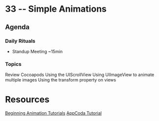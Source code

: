 # 33 -- Simple Animations

## Agenda

### Daily Rituals

* Standup Meeting ~15min


### Topics

Review Cocoapods
Using the UIScrollView
Using UIImageView to animate multiple images
Using the transform property on views

# Resources

[Beginning Animation Tutorials](https://www.codementor.io/swift/tutorial/view-animations-ios-tutorial)
[AppCoda Tutorial](http://www.appcoda.com/view-animation-in-swift/)